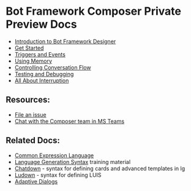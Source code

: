 # Bot Framework Composer Private Preview Docs

* [Introduction to Bot Framework Designer](introduction_to_bfd.md)
* [Get Started](https://github.com/microsoft/BotFramework-Composer#get-started)
* [Triggers and Events](triggers_and_events.md)
* [Using Memory](using_memory.md)
* [Controlling Conversation Flow](controlling_conversation_flow.md)
* [Testing and Debugging](testing_debugging.md)
* [All About Interruption](all_about_interruption.md)

## Resources:

* [File an issue](https://github.com/microsoft/BotFramework-Composer/issues)
* [Chat with the Composer team in MS Teams](https://aka.ms/BFC-Private-Preview-Teams)

## Related Docs:

* [Common Expression Language](https://github.com/microsoft/BotBuilder-Samples/tree/master/experimental/common-expression-language)
* [Language Generation Syntax](https://github.com/microsoft/BotBuilder-Samples/tree/master/experimental/language-generation)
 training material
* [Chatdown](https://github.com/microsoft/botbuilder-tools/tree/master/packages/Chatdown) - syntax for defining cards and advanced templates in lg
* [Ludown](https://github.com/microsoft/botbuilder-tools/tree/master/packages/Ludown) - syntax for defining LUIS
* [Adaptive Dialogs](https://github.com/microsoft/BotBuilder-Samples/tree/master/experimental/adaptive-dialog)
